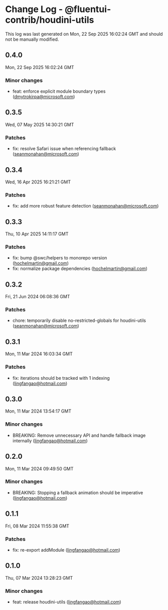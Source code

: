 # Change Log - @fluentui-contrib/houdini-utils

This log was last generated on Mon, 22 Sep 2025 16:02:24 GMT and should not be manually modified.

<!-- Start content -->

## 0.4.0

Mon, 22 Sep 2025 16:02:24 GMT

### Minor changes

- feat: enforce explicit module boundary types (dmytrokirpa@microsoft.com)

## 0.3.5

Wed, 07 May 2025 14:30:21 GMT

### Patches

- fix: resolve Safari issue when referencing fallback (seanmonahan@microsoft.com)

## 0.3.4

Wed, 16 Apr 2025 16:21:21 GMT

### Patches

- fix: add more robust feature detection (seanmonahan@microsoft.com)

## 0.3.3

Thu, 10 Apr 2025 14:11:17 GMT

### Patches

- fix: bump @swc/helpers to monorepo version (hochelmartin@gmail.com)
- fix: normalize package dependencies (hochelmartin@gmail.com)

## 0.3.2

Fri, 21 Jun 2024 06:08:36 GMT

### Patches

- chore: temporarily disable no-restricted-globals for houdini-utils (seanmonahan@microsoft.com)

## 0.3.1

Mon, 11 Mar 2024 16:03:34 GMT

### Patches

- fix: iterations should be tracked with 1 indexing (lingfangao@hotmail.com)

## 0.3.0

Mon, 11 Mar 2024 13:54:17 GMT

### Minor changes

- BREAKING: Remove unnecessary API and handle fallback image internally (lingfangao@hotmail.com)

## 0.2.0

Mon, 11 Mar 2024 09:49:50 GMT

### Minor changes

- BREAKING: Stopping a fallback animation should be imperative (lingfangao@hotmail.com)

## 0.1.1

Fri, 08 Mar 2024 11:55:38 GMT

### Patches

- fix: re-export addModule (lingfangao@hotmail.com)

## 0.1.0

Thu, 07 Mar 2024 13:28:23 GMT

### Minor changes

- feat: release houdini-utils (lingfangao@hotmail.com)
